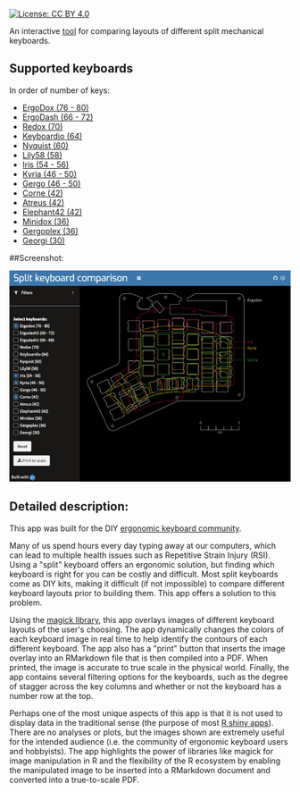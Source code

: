 [![License: CC BY 4.0](https://img.shields.io/badge/License-CC%20BY%204.0-lightgrey.svg)](https://creativecommons.org/licenses/by/4.0/)

An interactive [tool](https://jhelvy.shinyapps.io/splitkbcompare/) for comparing layouts of different split mechanical keyboards.

## Supported keyboards

In order of number of keys:

- [ErgoDox (76 - 80)](https://github.com/Ergodox-io/ErgoDox)
- [ErgoDash (66 - 72)](https://github.com/omkbd/ErgoDash)
- [Redox (70)](https://github.com/mattdibi/redox-keyboard)
- [Keyboardio (64)](https://github.com/keyboardio)
- [Nyquist (60)](https://github.com/keebio/nyquist-case)
- [Lily58 (58)](https://github.com/kata0510/Lily58)
- [Iris (54 - 56)](https://github.com/keebio/iris-case)
- [Kyria (46 - 50)](https://github.com/splitkb/kyria)
- [Gergo (46 - 50)](https://www.gboards.ca/)
- [Corne (42)](https://github.com/foostan/crkbd)
- [Atreus (42)](https://github.com/technomancy/atreus)
- [Elephant42 (42)](https://github.com/illness072/elephant42)
- [Minidox (36)](https://github.com/dotdash32/Cases/tree/master/Minidox)
- [Gergoplex (36)](https://www.gboards.ca/)
- [Georgi (30)](https://www.gboards.ca/)

##Screenshot:

![](images/screenshot.png)

## Detailed description:
This app was built for the DIY [ergonomic keyboard community](https://www.reddit.com/r/ErgoMechKeyboards/).

Many of us spend hours every day typing away at our computers, which can lead to multiple health issues such as Repetitive Strain Injury (RSI). Using a "split" keyboard offers an ergonomic solution, but finding which keyboard is right for you can be costly and difficult. Most split keyboards come as DIY kits, making it difficult (if not impossible) to compare different keyboard layouts prior to building them. This app offers a solution to this problem.

Using the [magick library](https://cran.r-project.org/web/packages/magick/vignettes/intro.html), this app overlays images of different keyboard layouts of the user's choosing. The app dynamically changes the colors of each keyboard image in real time to help identify the contours of each different keyboard. The app also has a "print" button that inserts the image overlay into an RMarkdown file that is then compiled into a PDF. When printed, the image is accurate to true scale in the physical world. Finally, the app contains several filtering options for the keyboards, such as the degree of stagger across the key columns and whether or not the keyboard has a number row at the top.

Perhaps one of the most unique aspects of this app is that it is not used to display data in the traditional sense (the purpose of most [R shiny apps](https://shiny.rstudio.com/)). There are no analyses or plots, but the images shown are extremely useful for the intended audience (i.e. the community of ergonomic keyboard users and hobbyists). The app highlights the power of libraries like magick for image manipulation in R and the flexibility of the R ecosystem by enabling the manipulated image to be inserted into a RMarkdown document and converted into a true-to-scale PDF.
